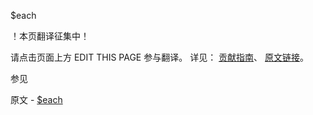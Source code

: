  $each

 ！本页翻译征集中！

请点击页面上方 EDIT THIS PAGE 参与翻译。
详见：
[贡献指南]( https://github.com/whaleal/MongoDB-Manual-zh/blob/master/CONTRIBUTING.md )、
[原文链接](  https://docs.mongodb.com/manual/reference/operator/update/each/  )。

 参见

原文 - [$each]( https://docs.mongodb.com/manual/reference/operator/update/each/ )

